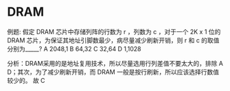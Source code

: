 # DRAM

例题: 假定 DRAM 芯片中存储列阵的行数为 r ，列数为 c ，对于一个 2K x 1 位的 DRAM 芯片，为保证其地址引脚数最少，病尽量减少刷新开销，则 r 和 c 的取值分别为_____?
A 2048,1             B 64,32            C  32,64               D 1,1028

分析：DRAM采用的是地址复用技术，所以尽量选用行列差值不要太大的，排除 A D；其次，为了减少刷新开销，而 DRAM 一般是按行刷新，所以应该选择行数值较少的。 故 C
